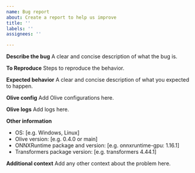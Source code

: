 ```yaml
---
name: Bug report
about: Create a report to help us improve
title: ''
labels: ''
assignees: ''

---
```


**Describe the bug**
A clear and concise description of what the bug is.

**To Reproduce**
Steps to reproduce the behavior.

**Expected behavior**
A clear and concise description of what you expected to happen.

**Olive config**
Add Olive configurations here.

**Olive logs**
Add logs here.

**Other information**
 - OS: [e.g. Windows, Linux]
 - Olive version: [e.g. 0.4.0 or main]
 - ONNXRuntime package and version: [e.g. onnxruntime-gpu: 1.16.1]
 - Transformers package version: [e.g. transformers 4.44.1]


**Additional context**
Add any other context about the problem here.
